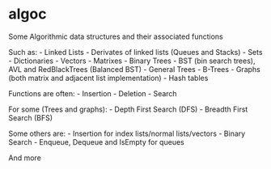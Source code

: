 # algoc
Some Algorithmic data structures and their associated functions

Such as:
	- Linked Lists
	- Derivates of linked lists (Queues and Stacks)
    - Sets
    - Dictionaries
    - Vectors
    - Matrixes
	- Binary Trees
	- BST (bin search trees), AVL and RedBlackTrees (Balanced BST)
	- General Trees
	- B-Trees
	- Graphs (both matrix and adjacent list implementation)
	- Hash tables
	

Functions are often:
	- Insertion
	- Deletion
	- Search
	
For some (Trees and graphs):
	- Depth First Search (DFS)
	- Breadth First Search (BFS)
	
Some others are:
	- Insertion for index lists/normal lists/vectors 
	- Binary Search
	- Enqueue, Dequeue and IsEmpty for queues
	
And more
